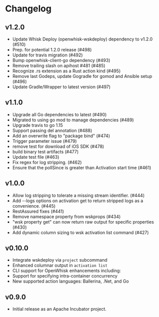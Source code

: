 <!--
#
# Licensed to the Apache Software Foundation (ASF) under one or more
# contributor license agreements.  See the NOTICE file distributed with
# this work for additional information regarding copyright ownership.
# The ASF licenses this file to You under the Apache License, Version 2.0
# (the "License"); you may not use this file except in compliance with
# the License.  You may obtain a copy of the License at
#
#     http://www.apache.org/licenses/LICENSE-2.0
#
# Unless required by applicable law or agreed to in writing, software
# distributed under the License is distributed on an "AS IS" BASIS,
# WITHOUT WARRANTIES OR CONDITIONS OF ANY KIND, either express or implied.
# See the License for the specific language governing permissions and
# limitations under the License.
#
-->

# Changelog

## v1.2.0

- Update Whisk Deploy (openwhisk-wskdeploy) dependency to v1.2.0 (#510)
- Prep. for potential 1.2.0 release (#498)
- Update for travis migration (#492)
- Bump openwhisk-client-go dependency (#493)
- Remove trailing slash on apihost #481 (#485)
- Recognize .rs extension as a Rust action kind (#495)
- Remove last Godeps, update Gogradle for gomod and Ansible setup (#496)
- Update Gradle/Wrapper to latest version (#497)

## v1.1.0

- Upgrade all Go dependencies to latest (#490)
- Migrated to using go mod to manage dependencies (#489)
- Upgrade travis to go 1.15
- Support passing del annotation (#488)
- Add an overwrite flag to "package bind" (#474)
- Trigger parameter issue (#479)
- remove test for download of iOS SDK (#478)
- build binary test artifacts (#477)
- Update test file (#463)
- Fix regex for log stripping. (#462)
- Ensure that the pollSince is greater than Activation start time (#461)

## v1.0.0

- Allow log stripping to tolerate a missing stream identifier. (#444)
- Add --logs options on activation get to return stripped logs as a convenience. (#445)
- RestAssured fixes (#441)
- Remove namespace property from wskprops (#434)
- "wsk property get" can now return raw output for specific properties  (#430)
- Add dynamic column sizing to wsk activation list command (#427)

## v0.10.0

- Integrate wskdeploy via `project` subcommand
- Enhanced columnar output in `activation list`
- CLI support for OpenWhisk enhancements including:
- Support for specifying intra-container concurrency
- New supported action languages: Ballerina, .Net, and Go

## v0.9.0

- Initial release as an Apache Incubator project.
